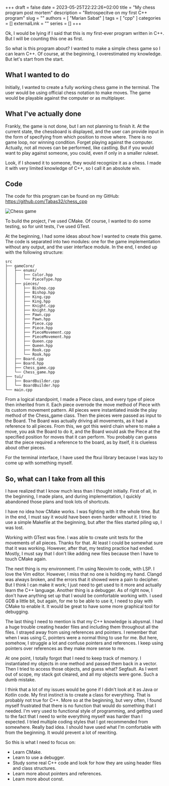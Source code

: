 +++ 
draft = false
date = 2023-05-25T22:22:26+02:00
title = "My chess program post mortem"
description = "Retrospecitve on my first C++ program"
slug = ""
authors = [ "Marian Sabat" ]
tags = [ "cpp" ]
categories = []
externalLink = ""
series = []
+++

Ok, I would be lying if I said that this is my first-ever program
written in C++. But I will be counting this one as first.

So what is this program about? I wanted to make a simple chess game
so I can learn C++. Of course, at the beginning, I overestimated
my knowledge. But let's start from the start.

## What I wanted to do
Initially, I wanted to create a fully working chess game in the
terminal. The user would be using official chess notation to make
moves. The game would be playable against the computer or as 
multiplayer.

## What I've actually done
Frankly, the game is not done, but I am not planning to finish it.
At the current state, the chessboard is displayed, and the user can
provide input in the form of specifying from which position to move
where. There is no game loop, nor winning condition. Forget playing
against the computer. Actually, not all moves can be performed, like
castling. But if you would want to play against someone, you could,
even if only in a smaller ruleset.

Look, if I showed it to someone, they would recognize it as a chess.
I made it with very limited knowledge of C++, so I call it an absolute
win.

## Code
The code for this program can be found on my GitHub:
https://github.com/Tabas32/chess_cpp

![Chess game](/web_sabat/images/chess_retrospective/cpp_chess.png)

To build the project, I've used CMake. Of course, I wanted to do some
testing, so for unit tests, I've used GTest.

At the beginning, I had some ideas about how I wanted to create this
game. The code is separated into two modules: one for the game
implementation without any output, and the user interface module.
In the end, I ended up with the following structure:

```
src
├── gameCore/
│   ├── enums/
│   │   ├── Color.hpp
│   │   └── PieceType.hpp
│   ├── pieces/
│   │   ├── Bishop.cpp
│   │   ├── Bishop.hpp
│   │   ├── King.cpp
│   │   ├── King.hpp
│   │   ├── Knight.cpp
│   │   ├── Knight.hpp
│   │   ├── Pawn.cpp
│   │   ├── Pawn.hpp
│   │   ├── Piece.cpp
│   │   ├── Piece.hpp
│   │   ├── PieceMovement.cpp
│   │   ├── PieceMovement.hpp
│   │   ├── Queen.cpp
│   │   ├── Queen.hpp
│   │   ├── Rook.cpp
│   │   └── Rook.hpp
│   ├── Board.cpp
│   ├── Board.hpp
│   ├── Chess_game.cpp
│   └── Chess_game.hpp
├── tui/
│   ├── BoardBuilder.cpp
│   └── BoardBuilder.hpp
└── main.cpp

```

From a logical standpoint, I made a Piece class, and every type of
piece then inherited from it. Each piece overrode the move method of
Piece with its custom movement pattern. All pieces were instantiated
inside the play method of the Chess_game class. Then the pieces were
passed as input to the Board. The Board was actually driving all
movements, as it had a reference to all pieces. From this, we got
this weird chain where to make a move, you ask the Board to do it,
and the Board would ask the Piece at the specified position for
moves that it can perform. You probably can guess that the piece
required a reference to the board, as by itself, it is clueless
about other pieces.

For the terminal interface, I have used the ftxui library because I
was lazy to come up with something myself.

## So, what can I take from all this
I have realized that I know much less than I thought initially.
First of all, in the beginning, I made plans, and during
implementation, I quickly abandoned those plans and took lots of
shortcuts.

I have no idea how CMake works. I was fighting with it the whole
time. But in the end, I must say it would have been even harder
without it. I tried to use a simple Makefile at the beginning, but
after the files started piling up, I was lost.

Working with GTest was fine. I was able to create unit tests for the
movements of all pieces. Thanks for that. At least I could be
somewhat sure that it was working. However, after that, my testing
practice had ended. Mostly, I must say that I don't like adding new
files because then I have to touch CMake again.

The next thing is my environment. I'm using Neovim to code, with LSP.
I love the Vim editor. However, I miss that no one is holding my
hand. Clangd was always broken, and the errors that it showed were
a pain to decipher. But I think I can make it work; I just need to
get used to it more and actually learn the C++ language. Another
thing is a debugger. As of right now, I don't have anything set up
that I would be comfortable working with. I used GDB a little bit,
but again, for me to be able to use it, I need to play with CMake
to enable it. It would be great to have some more graphical tool
for debugging.

The last thing I need to mention is that my C++ knowledge is abysmal.
I had a huge trouble creating header files and including them
throughout all the files. I strayed away from using references and
pointers. I remember that when I was using C, pointers were a normal
thing to use for me. But here, somehow, I struggle a lot and confuse
pointers and references. I keep using pointers over references as
they make more sense to me.

At one point, I totally forgot that I need to keep track of memory.
I instantiated my objects in one method and passed them back in a
vector. Then I tried to access those objects, and guess what?
Segfault. As I went out of scope, my stack got cleared, and all my
objects were gone. Such a dumb mistake.

I think that a lot of my issues would be gone if I didn't look at it
as Java or Kotlin code. My first instinct is to create a class for
everything. That is probably not true for C++. More so at the
beginning, but very often, I found myself frustrated that there is
no function that would do something that I needed. I'm very used to
functional style of programming, and getting used to the fact that I
need to write everything myself was harder than I expected. I tried
multiple coding styles that I got recommended from somewhere. Really
bad idea. I should have used what I'm comfortable with from the
beginning. It would prevent a lot of rewriting.

So this is what I need to focus on:
* Learn CMake.
* Learn to use a debugger.
* Study some real C++ code and look for how they are using header
files and class structures.
* Learn more about pointers and references.
* Learn more about const.

